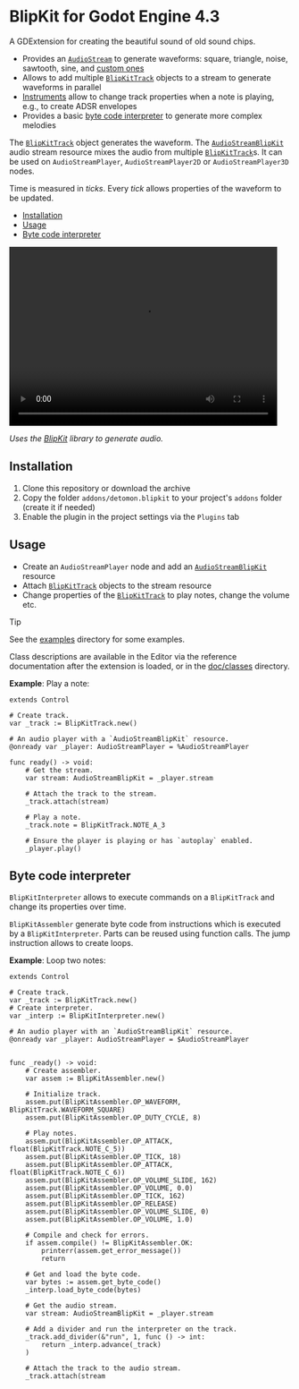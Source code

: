 # BlipKit for Godot Engine 4.3

A GDExtension for creating the beautiful sound of old sound chips.

- Provides an [`AudioStream`](doc/classes/AudioStreamBlipKit.md) to generate waveforms: square, triangle, noise, sawtooth, sine, and [custom ones](doc/classes/BlipKitWaveform.md)
- Allows to add multiple [`BlipKitTrack`](doc/classes/BlipKitTrack.md) objects to a stream to generate waveforms in parallel
- [Instruments](doc/classes/BlipKitInstrument.md) allow to change track properties when a note is playing, e.g., to create ADSR envelopes
- Provides a basic [byte code interpreter](#byte_code_interpreter) to generate more complex melodies

The [`BlipKitTrack`](doc/classes/BlipKitTrack.md) object generates the waveform. The [`AudioStreamBlipKit`](doc/classes/AudioStreamBlipKit.md) audio stream resource mixes the audio from multiple [`BlipKitTrack`](doc/classes/BlipKitTrack.md)s.
It can be used on `AudioStreamPlayer`, `AudioStreamPlayer2D` or `AudioStreamPlayer3D` nodes.

Time is measured in *ticks*. Every *tick* allows properties of the waveform to be updated.

- [Installation](#installation)
- [Usage](#usage)
- [Byte code interpreter](#byte_code_interpreter)

<video width="480" height="320" controls src="https://github.com/user-attachments/assets/1fdff43f-08d8-432d-8dc7-7e4d0fb137ed">Power On!</video>

*Uses the [BlipKit](https://github.com/detomon/BlipKit) library to generate audio.*

## Installation

1. Clone this repository or download the archive
2. Copy the folder `addons/detomon.blipkit` to your project's `addons` folder (create it if needed)
3. Enable the plugin in the project settings via the `Plugins` tab

## Usage

- Create an `AudioStreamPlayer` node and add an [`AudioStreamBlipKit`](doc/classes/AudioStreamBlipKit.md) resource
- Attach [`BlipKitTrack`](doc/classes/BlipKitTrack.md) objects to the stream resource
- Change properties of the [`BlipKitTrack`](doc/classes/BlipKitTrack.md) to play notes, change the volume etc.

> [!TIP]
> See the [examples](examples) directory for some examples.
>
> Class descriptions are available in the Editor via the reference documentation after the extension is loaded,
or in the [doc/classes](doc/classes) directory.

**Example**: Play a note:

```gdscript
extends Control

# Create track.
var _track := BlipKitTrack.new()

# An audio player with a `AudioStreamBlipKit` resource.
@onready var _player: AudioStreamPlayer = %AudioStreamPlayer

func ready() -> void:
	# Get the stream.
	var stream: AudioStreamBlipKit = _player.stream

	# Attach the track to the stream.
	_track.attach(stream)

	# Play a note.
	_track.note = BlipKitTrack.NOTE_A_3

	# Ensure the player is playing or has `autoplay` enabled.
	_player.play()
```

## Byte code interpreter

`BlipKitInterpreter` allows to execute commands on a `BlipKitTrack` and change its properties over time.

`BlipKitAssembler` generate byte code from instructions which is executed by a `BlipKitInterpreter`.
Parts can be reused using function calls. The jump instruction allows to create loops.

**Example**: Loop two notes:

```gdscript
extends Control

# Create track.
var _track := BlipKitTrack.new()
# Create interpreter.
var _interp := BlipKitInterpreter.new()

# An audio player with an `AudioStreamBlipKit` resource.
@onready var _player: AudioStreamPlayer = $AudioStreamPlayer


func _ready() -> void:
	# Create assembler.
	var assem := BlipKitAssembler.new()

	# Initialize track.
	assem.put(BlipKitAssembler.OP_WAVEFORM, BlipKitTrack.WAVEFORM_SQUARE)
	assem.put(BlipKitAssembler.OP_DUTY_CYCLE, 8)

	# Play notes.
	assem.put(BlipKitAssembler.OP_ATTACK, float(BlipKitTrack.NOTE_C_5))
	assem.put(BlipKitAssembler.OP_TICK, 18)
	assem.put(BlipKitAssembler.OP_ATTACK, float(BlipKitTrack.NOTE_C_6))
	assem.put(BlipKitAssembler.OP_VOLUME_SLIDE, 162)
	assem.put(BlipKitAssembler.OP_VOLUME, 0.0)
	assem.put(BlipKitAssembler.OP_TICK, 162)
	assem.put(BlipKitAssembler.OP_RELEASE)
	assem.put(BlipKitAssembler.OP_VOLUME_SLIDE, 0)
	assem.put(BlipKitAssembler.OP_VOLUME, 1.0)

	# Compile and check for errors.
	if assem.compile() != BlipKitAssembler.OK:
		printerr(assem.get_error_message())
		return

	# Get and load the byte code.
	var bytes := assem.get_byte_code()
	_interp.load_byte_code(bytes)

	# Get the audio stream.
	var stream: AudioStreamBlipKit = _player.stream

	# Add a divider and run the interpreter on the track.
	_track.add_divider(&"run", 1, func () -> int:
		return _interp.advance(_track)
	)

	# Attach the track to the audio stream.
	_track.attach(stream
```
